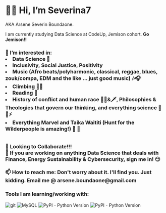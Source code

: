 <!---
Severina7/Severina7 is a ✨ special ✨ repository because its `README.md` (this file) appears on your GitHub profile.
You can click the Preview link to take a look at your changes.
--->
<h1>👋🏿 Hi, I’m Severina7 </h1>
<p>AKA Arsene Severin Boundaone. </b></p>
<p>I am currently studying Data Science at CodeUp, Jemison cohort. <b>Go Jemison!!</b></p>

<h3>👀 I’m interested in:
<li> Data Science 🧮 </li>
<li>Inclusivity, Social Justice, Positivity </li>
<li> Music (Afro beats/polyharmonic, classical, reggae, blues, zouk/compa, EDM and the like ... just good music) 🎶🎧 </li>
<li>Climbing 🧗🏿 </li> 
<li>Reading 📖 </li>
<li>History of conflict and human race 🔫🦠&🗡, Philosophies & Theologies that govern our thinking, and everything science 🔬🧪⚡️ </li> 
<li>Everything Marvel and Taika Waititi (Hunt for the Wilderpeople is amazing!) 🎥 🍿 </li>
<br>
<p>
  
                           
</p>
🌱 <b>Looking to Collaborate!!!</b>
<br>
💞️ If you are working on anything Data Science that deals with Finance, Energy Sustainability & Cybersecurity, sign me in! 😏 
<br>
<br>
📫 <b>How to reach me:</b> Don't worry about it. I'll find you. Just kidding. Email me @ arsene.boundaone@gmail.com


<h3>Tools I am learning/working with:</h3>
<p>
  
  <img alt="git" src="https://img.shields.io/badge/-Git-F05032?style=flat-square&logo=git&logoColor=white" />
  <img alt="MySQL" src="https://img.shields.io/badge/RDBMS-MySQL-yellowgreen" />
  <img alt="PyPI - Python Version" src="https://img.shields.io/pypi/pyversions/pandas">
  <img alt="PyPI - Python Version" src="https://img.shields.io/badge/Python-Pandas-blue">
</p>

<!---
jeneyring/jeneyring is a ✨ special ✨ repository because its `README.md` (this file) appears on your GitHub profile.
You can click the Preview link to take a look at your changes.
--->
